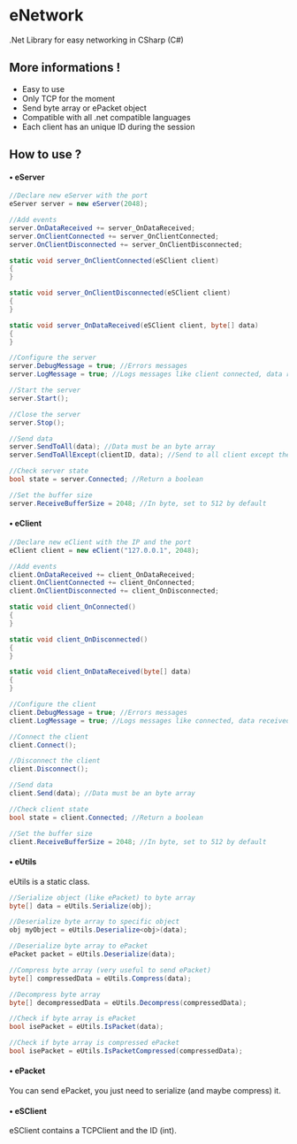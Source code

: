 # eNetwork
.Net Library for easy networking in CSharp (C#)

## More informations !

- Easy to use
- Only TCP for the moment
- Send byte array or ePacket object
- Compatible with all .net compatible languages
- Each client has an unique ID during the session

## How to use ?

#### • eServer

```csharp
//Declare new eServer with the port
eServer server = new eServer(2048);

//Add events
server.OnDataReceived += server_OnDataReceived;
server.OnClientConnected += server_OnClientConnected;
server.OnClientDisconnected += server_OnClientDisconnected;

static void server_OnClientConnected(eSClient client)
{
}

static void server_OnClientDisconnected(eSClient client)
{
}

static void server_OnDataReceived(eSClient client, byte[] data)
{
}

//Configure the server
server.DebugMessage = true; //Errors messages
server.LogMessage = true; //Logs messages like client connected, data received...

//Start the server
server.Start();

//Close the server
server.Stop();

//Send data
server.SendToAll(data); //Data must be an byte array
server.SendToAllExcept(clientID, data); //Send to all client except the one with clientID

//Check server state
bool state = server.Connected; //Return a boolean

//Set the buffer size
server.ReceiveBufferSize = 2048; //In byte, set to 512 by default
```

#### • eClient

```csharp
//Declare new eClient with the IP and the port
eClient client = new eClient("127.0.0.1", 2048);

//Add events
client.OnDataReceived += client_OnDataReceived;
client.OnClientConnected += client_OnConnected;
client.OnClientDisconnected += client_OnDisconnected;

static void client_OnConnected()
{
}

static void client_OnDisconnected()
{
}

static void client_OnDataReceived(byte[] data)
{
}

//Configure the client
client.DebugMessage = true; //Errors messages
client.LogMessage = true; //Logs messages like connected, data received...

//Connect the client
client.Connect();

//Disconnect the client
client.Disconnect();

//Send data
client.Send(data); //Data must be an byte array

//Check client state
bool state = client.Connected; //Return a boolean

//Set the buffer size
client.ReceiveBufferSize = 2048; //In byte, set to 512 by default
```

#### • eUtils

eUtils is a static class.

```csharp
//Serialize object (like ePacket) to byte array
byte[] data = eUtils.Serialize(obj);

//Deserialize byte array to specific object
obj myObject = eUtils.Deserialize<obj>(data);

//Deserialize byte array to ePacket
ePacket packet = eUtils.Deserialize(data);

//Compress byte array (very useful to send ePacket)
byte[] compressedData = eUtils.Compress(data);

//Decompress byte array
byte[] decompressedData = eUtils.Decompress(compressedData);

//Check if byte array is ePacket
bool isePacket = eUtils.IsPacket(data);

//Check if byte array is compressed ePacket
bool isePacket = eUtils.IsPacketCompressed(compressedData);
```

#### • ePacket

You can send ePacket, you just need to serialize (and maybe compress) it.

#### • eSClient

eSClient contains a TCPClient and the ID (int).
